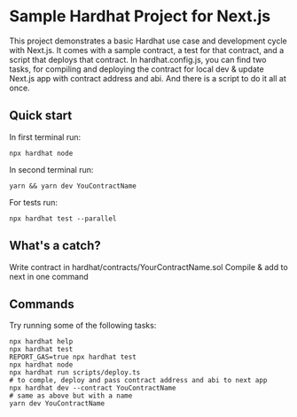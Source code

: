 # Sample Hardhat Project for Next.js

This project demonstrates a basic Hardhat use case and development cycle with Next.js.
It comes with a sample contract, a test for that contract, and a script that deploys that contract.
In hardhat.config.js, you can find two tasks, for compiling and deploying the contract for local dev & update Next.js app with contract address and abi.
And there is a script to do it all at once.

## Quick start

In first terminal run:

```shell
npx hardhat node
```

In second terminal run:

```shell
yarn && yarn dev YouContractName
```

For tests run:

```shell
npx hardhat test --parallel
```

## What's a catch?

Write contract in hardhat/contracts/YourContractName.sol
Compile & add to next in one command

## Commands

Try running some of the following tasks:

```shell
npx hardhat help
npx hardhat test
REPORT_GAS=true npx hardhat test
npx hardhat node
npx hardhat run scripts/deploy.ts
# to comple, deploy and pass contract address and abi to next app
npx hardhat dev --contract YouContractName
# same as above but with a name
yarn dev YouContractName
```
